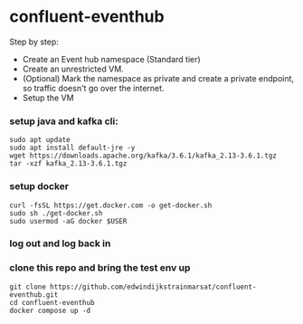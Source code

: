 # confluent-eventhub


Step by step:

- Create an Event hub namespace (Standard tier)
- Create an unrestricted VM.
- (Optional) Mark the namespace as private and create a private endpoint, so traffic doesn't go over the internet.
- Setup the VM

### setup java and kafka cli:
```shell
sudo apt update
sudo apt install default-jre -y
wget https://downloads.apache.org/kafka/3.6.1/kafka_2.13-3.6.1.tgz
tar -xzf kafka_2.13-3.6.1.tgz
```

### setup docker
```shell
curl -fsSL https://get.docker.com -o get-docker.sh
sudo sh ./get-docker.sh
sudo usermod -aG docker $USER
```

### log out and log back in

### clone this repo and bring the test env up
```
git clone https://github.com/edwindijkstrainmarsat/confluent-eventhub.git
cd confluent-eventhub
docker compose up -d
```


